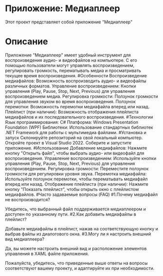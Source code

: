 # Приложение: Медиаплеер
Этот проект представляет собой приложение "Медиаплеер"
# Описание
Приложение "Медиаплеер" имеет удобный инструмент для воспроизведения аудио- и видеофайлов на компьютере. С его помощью пользователи могут управлять воспроизведением, регулировать громкость, перематывать медиа и просматривать текущее время воспроизведения.
#Особенности
Воспроизведение медиафайлов: Возможность воспроизводить аудио- и видеофайлы различных форматов.
Управление воспроизведением: Кнопки управления (Play, Pause, Stop, Next, Previous) для управления воспроизведением медиа.
Регулировка громкости: Ползунок громкости для управления звуком во время воспроизведения.
Ползунок перемотки: Возможность перемотки медиафайла вперед или назад.
Плейлист (при наличии): Возможность отображения плейлиста медиафайлов и их последовательного воспроизведения.
#Технологии
Язык программирования: C#
Платформа: Windows Presentation Foundation (WPF)
Библиотеки: Использование стандартных библиотек .NET Framework для работы с мультимедиа файлами.
#Установка и запуск
Склонируйте репозиторий на свой локальный компьютер.
Откройте проект в Visual Studio 2022.
Соберите и запустите приложение.
#Использование
Добавление медиафайлов:
Нажмите кнопку "Открыть файл", чтобы выбрать аудио- или видеофайл для воспроизведения.
Управление воспроизведением:
Используйте кнопки управления (Play, Pause, Stop, Next, Previous) для управления воспроизведением.
Регулировка громкости:
Переместите ползунок громкости для регулировки уровня звука.
Перемотка медиафайла:
Используйте ползунок перемотки, чтобы перематывать медиафайл вперед или назад.
Отображение плейлиста (при наличии):
Нажмите кнопку "Показать плейлист", чтобы открыть окно с плейлистом медиафайлов.
#Часто задаваемые вопросы (FAQ)
#1.Почему медиафайл не воспроизводится?

Убедитесь, что выбранный файл поддерживается медиаплеером и доступен по указанному пути.
#2.Как добавить медиафайлы в плейлист?

Добавьте медиафайлы в плейлист, нажав на соответствующую кнопку и выбрав файлы из диалогового окна.
#3.Могу ли я настроить внешний вид медиаплеера?

Да, вы можете настроить внешний вид и расположение элементов управления в XAML файле приложения.

Пожалуйста, убедитесь, что приведенные выше ответы на вопросы соответствуют вашему проекту, и адаптируйте их при необходимости.
